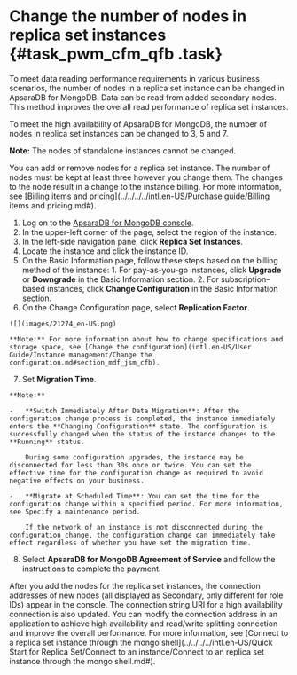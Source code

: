 # Change the number of nodes in replica set instances {#task_pwm_cfm_qfb .task}

To meet data reading performance requirements in various business scenarios, the number of nodes in a replica set instance can be changed in ApsaraDB for MongoDB. Data can be read from added secondary nodes. This method improves the overall read performance of replica set instances.

To meet the high availability of ApsaraDB for MongoDB, the number of nodes in replica set instances can be changed to 3, 5 and 7.

**Note:** The nodes of standalone instances cannot be changed.

You can add or remove nodes for a replica set instance. The number of nodes must be kept at least three however you change them. The changes to the node result in a change to the instance billing. For more information, see [Billing items and pricing](../../../../intl.en-US/Purchase guide/Billing items and pricing.md#).

1.   Log on to the [ApsaraDB for MongoDB console](https://mongodb.console.aliyun.com/). 
2.  In the upper-left corner of the page, select the region of the instance. 
3.  In the left-side navigation pane, click **Replica Set Instances**. 
4.  Locate the instance and click the instance ID. 
5.   On the Basic Information page, follow these steps based on the billing method of the instance: 
    1.  For pay-as-you-go instances, click **Upgrade** or **Downgrade** in the Basic Information section. 
    2.  For subscription-based instances, click **Change Configuration** in the Basic Information section. 
6.   On the Change Configuration page, select **Replication Factor**. 

    ![](images/21274_en-US.png)

    **Note:** For more information about how to change specifications and storage space, see [Change the configuration](intl.en-US/User Guide/Instance management/Change the configuration.md#section_mdf_jsm_cfb).

7.   Set **Migration Time**. 

    **Note:** 

    -   **Switch Immediately After Data Migration**: After the configuration change process is completed, the instance immediately enters the **Changing Configuration** state. The configuration is successfully changed when the status of the instance changes to the **Running** status.

        During some configuration upgrades, the instance may be disconnected for less than 30s once or twice. You can set the effective time for the configuration change as required to avoid negative effects on your business.

    -   **Migrate at Scheduled Time**: You can set the time for the configuration change within a specified period. For more information, see Specify a maintenance period.

        If the network of an instance is not disconnected during the configuration change, the configuration change can immediately take effect regardless of whether you have set the migration time.

8.  Select **ApsaraDB for MongoDB Agreement of Service** and follow the instructions to complete the payment. 

After you add the nodes for the replica set instances, the connection addresses of new nodes \(all displayed as Secondary, only different for role IDs\) appear in the console. The connection string URI for a high availability connection is also updated. You can modify the connection address in an application to achieve high availability and read/write splitting connection and improve the overall performance. For more information, see [Connect to a replica set instance through the mongo shell](../../../../intl.en-US/Quick Start for Replica Set/Connect to an instance/Connect to an replica set instance through the mongo shell.md#).

